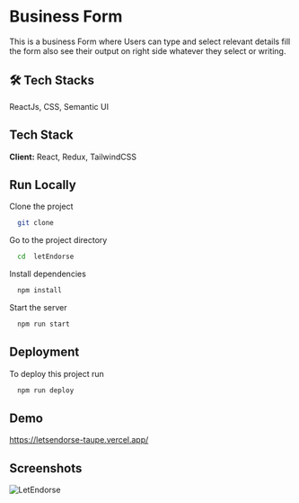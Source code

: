 
# Business Form
This is a business Form where Users can type and select relevant details fill the form also see their output on right side whatever they select or writing. 


## 🛠 Tech Stacks
ReactJs, CSS, Semantic UI


## Tech Stack

**Client:** React, Redux, TailwindCSS




## Run Locally

Clone the project

```bash
  git clone 
```

Go to the project directory

```bash
  cd  letEndorse
```

Install dependencies

```bash
  npm install 
```

Start the server

```bash
  npm run start
```


## Deployment

To deploy this project run

```bash
  npm run deploy
```


## Demo

https://letsendorse-taupe.vercel.app/


## Screenshots
![LetEndorse](https://user-images.githubusercontent.com/86410106/154196213-59e60e12-d4fd-4436-a8d6-740ca6da152e.jpg)


